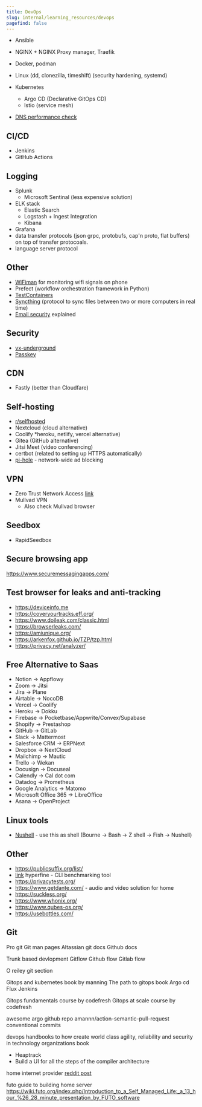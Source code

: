 ```yaml
---
title: DevOps
slug: internal/learning_resources/devops
pagefind: false
---
```


-   Ansible
-   NGINX + NGINX Proxy manager, Traefik
-   Docker, podman
-   Linux (dd, clonezilla, timeshift) (security hardening, systemd)
-   Kubernetes

    -   Argo CD (Declarative GitOps CD)
    -   Istio (service mesh)

-   [DNS performance check](https://www.dnsperf.com/)

## CI/CD

-   Jenkins
-   GitHub Actions

## Logging

-   Splunk
    -   Microsoft Sentinal (less expensive solution)
-   ELK stack
    -   Elastic Search
    -   Logstash + Ingest Integration
    -   Kibana
-   Grafana
-   data transfer protocols (json grpc, protobufs, cap'n proto, flat buffers) on top of transfer protocoals.
-   language server protocol

## Other

-   [WiFiman](https://play.google.com/store/apps/details?id=com.ubnt.usurvey&hl=en_US&pli=1) for monitoring wifi signals on phone
-   Prefect (workflow orchestration framework in Python)
-   [TestContainers](https://testcontainers.com/)
-   [Syncthing](https://syncthing.net/) (protocol to sync files between two or more computers in real time)
-   [Email security](https://github.com/nicanorflavier/spf-dkim-dmarc-simplified) explained

## Security

-   [vx-underground](https://vx-underground.org/#)
-   [Passkey](https://www.passkeys.io/)

## CDN

-   Fastly (better than Cloudfare)

## Self-hosting

-   [r/selfhosted](https://www.reddit.com/r/selfhosted/)
-   Nextcloud (cloud alternative)
-   Coolify \*heroku, netlify, vercel alternative)
-   Gitea (GitHub alternative)
-   Jitsi Meet (video conferencing)
-   certbot (related to setting up HTTPS automatically)
-   [pi-hole](https://pi-hole.net/) - network-wide ad blocking

## VPN

-   Zero Trust Network Access [link](https://zerotrustnetworkaccess.info/)
-   Mullvad VPN
    -   Also check Mullvad browser

## Seedbox

-   RapidSeedbox

## Secure browsing app

https://www.securemessagingapps.com/

## Test browser for leaks and anti-tracking

-   https://deviceinfo.me
-   https://coveryourtracks.eff.org/
-   https://www.doileak.com/classic.html
-   https://browserleaks.com/
-   https://amiunique.org/
-   https://arkenfox.github.io/TZP/tzp.html
-   https://privacy.net/analyzer/

## Free Alternative to Saas

-   Notion -> Appflowy
-   Zoom -> Jitsi
-   Jira -> Plane
-   Airtable -> NocoDB
-   Vercel -> Coolify
-   Heroku -> Dokku
-   Firebase -> Pocketbase/Appwrite/Convex/Supabase
-   Shopify -> Prestashop
-   GitHub -> GitLab
-   Slack -> Mattermost
-   Salesforce CRM -> ERPNext
-   Dropbox -> NextCloud
-   Mailchimp -> Mautic
-   Trello -> Wekan
-   Docusign -> Docuseal
-   Calendly -> Cal dot com
-   Datadog -> Prometheus
-   Google Analytics -> Matomo
-   Microsoft Office 365 -> LibreOffice
-   Asana -> OpenProject

## Linux tools

-   [Nushell](https://www.nushell.sh/) - use this as shell (Bourne -> Bash -> Z shell -> Fish -> Nushell)

## Other

-   https://publicsuffix.org/list/
-   [link](https://github.com/sharkdp/hyperfine) hyperfine - CLI benchmarking tool
-   https://privacytests.org/
-   https://www.getdante.com/ - audio and video solution for home
-   https://suckless.org/
-   https://www.whonix.org/
-   https://www.qubes-os.org/
-   https://usebottles.com/

## Git

Pro git
Git man pages
Altassian git docs
Github docs

Trunk based devlopment
Gitflow
Github flow
Gitlab flow

O reiley git section

Gitops and kubernetes book by manning
The path to gitops book
Argo cd
Flux
Jenkins

Gitops fundamentals course by codefresh
Gitops at scale course by codefresh

awesome argo github repo
amannn/action-semantic-pull-request
conventional commits

devops handbooks to how create world class agility, reliability and security in technology organizations book

-   Heaptrack
-   Build a UI for all the steps of the compiler architecture

home internet provider [reddit post](https://www.reddit.com/r/NoContract/comments/g1b8p0/calyxinstitute_vs_connectall_vs_mobilecitizen_vs/)

futo guide to building home server https://wiki.futo.org/index.php/Introduction_to_a_Self_Managed_Life:_a_13_hour_%26_28_minute_presentation_by_FUTO_software
